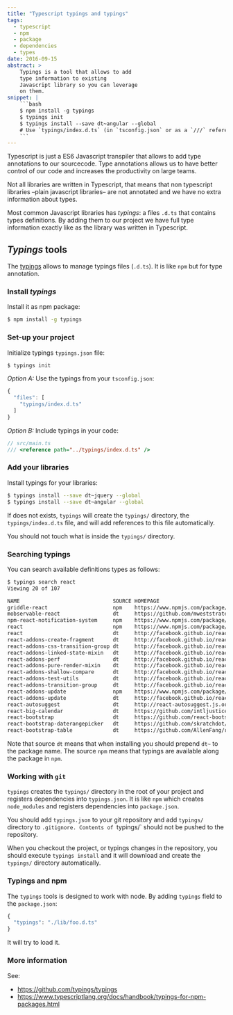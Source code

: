 ```yaml
---
title: "Typescript typings and typings"
tags:
  - typescript
  - npm
  - package
  - dependencies
  - types
date: 2016-09-15
abstract: >
    Typings is a tool that allows to add
    type information to existing
    Javascript library so you can leverage
    on them.
snippet: |
    ```bash
    $ npm install -g typings
    $ typings init
    $ typings install --save dt~angular --global
    # Use `typings/index.d.ts` (in `tsconfig.json` or as a `///` reference). 
    ```
---
```


Typescript is just a ES6 Javascript transpiler 
that allows to add type annotations to our sourcecode.
Type annotations allows us to have better control of our code
and increases the productivity on large teams.

Not all libraries are written in Typescript,
that means that non typescript libraries 
–plain javascript libraries– 
are not annotated and we have no extra information about types.

Most common Javascript libraries has _typings_: 
a files `.d.ts` that contains types definitions.
By adding them to our project we have full type information
exactly like as the library was written in Typescript.


## _Typings_ tools   

The [typings](https://github.com/typings/typings) 
allows to manage typings files (`.d.ts`).
It is like `npm` but for type annotation.


### Install _typings_

Install it as npm package:

```bash
$ npm install -g typings
```

### Set-up your project

Initialize typings `typings.json` file:

```bash
$ typings init
```

_Option A:_ Use the typings from your 
`tsconfig.json`:

```javascript
{
  "files": [
    "typings/index.d.ts"
  ]
}
```

_Option B:_ Include typings in your code:

```javascript
// src/main.ts
/// <reference path="../typings/index.d.ts" />
```


### Add your libraries

Install typings for your libraries:

```bash
$ typings install --save dt~jquery --global
$ typings install --save dt~angular --global
```

If does not exists, `typings` will create 
the `typings/` directory,
the `typings/index.d.ts` file,
and will add references to this file 
automatically.

You should not touch what is inside 
the `typings/` directory.


### Searching typings

You can search available definitions types as follows:

```bash
$ typings search react
Viewing 20 of 107

NAME                              SOURCE HOMEPAGE                                                      DESCRIPTION VERSIONS UPDATED                 
griddle-react                     npm    https://www.npmjs.com/package/griddle-react                               2        2016-04-13T18:36:51.000Z
mobservable-react                 dt     https://github.com/mweststrate/mobservable-react                          1        2016-03-16T15:55:26.000Z
npm-react-notification-system     npm    https://www.npmjs.com/package/npm-react-notification-system               1        2016-06-13T15:18:07.000Z
react                             npm    https://www.npmjs.com/package/react                                       1        2016-06-01T17:52:40.000Z
react                             dt     http://facebook.github.io/react/                                          2        2016-08-29T19:10:40.000Z
react-addons-create-fragment      dt     http://facebook.github.io/react/                                          1        2016-07-09T04:46:14.000Z
react-addons-css-transition-group dt     http://facebook.github.io/react/                                          1        2016-03-16T15:55:26.000Z
react-addons-linked-state-mixin   dt     http://facebook.github.io/react/                                          1        2016-03-16T15:55:26.000Z
react-addons-perf                 dt     http://facebook.github.io/react/                                          1        2016-06-19T03:19:33.000Z
react-addons-pure-render-mixin    dt     http://facebook.github.io/react/                                          1        2016-03-16T15:55:26.000Z
react-addons-shallow-compare      dt     http://facebook.github.io/react/                                          1        2016-07-09T04:46:14.000Z
react-addons-test-utils           dt     http://facebook.github.io/react/                                          1        2016-04-27T03:56:38.000Z
react-addons-transition-group     dt     http://facebook.github.io/react/                                          1        2016-07-01T00:13:52.000Z
react-addons-update               npm    https://www.npmjs.com/package/react-addons-update                         1        2016-03-24T04:43:46.000Z
react-addons-update               dt     http://facebook.github.io/react/                                          1        2016-03-16T15:55:26.000Z
react-autosuggest                 dt     http://react-autosuggest.js.org/                                          1        2016-08-29T14:27:41.000Z
react-big-calendar                dt     https://github.com/intljusticemission/react-big-calendar                  1        2016-07-20T06:35:54.000Z
react-bootstrap                   dt     https://github.com/react-bootstrap/react-bootstrap                        1        2016-08-06T07:24:14.000Z
react-bootstrap-daterangepicker   dt     https://github.com/skratchdot/react-bootstrap-daterangepicker             1        2016-07-01T06:17:00.000Z
react-bootstrap-table             dt     https://github.com/AllenFang/react-bootstrap-table                        1        2016-07-26T19:39:56.000Z
```

Note that source `dt` means that when installing you should prepend `dt~` to the package name.
The source `npm` means that typings are available along the package in `npm`.


### Working with `git`

`typings` creates the `typings/` directory
in the root of your project and registers
dependencies into `typings.json`.
It is like `npm` which creates `node_modules`
and registers dependencies into `package.json`.

You should add `typings.json` to your git repository
and add `typings/` directory to `.gitignore.
Contents of `typings/` should not be pushed to the
repository.

When you checkout the project, or typings changes in
the repository, you should execute `typings install`
and it will download and create the `typings/`
directory automatically. 


### Typings and npm

The `typings` tools is designed to work with node.
By adding `typings` field to the `package.json`:

```javascript
{ 
  "typings": "./lib/foo.d.ts"
}
```

It will try to load it.


### More information

See:
- https://github.com/typings/typings
- https://www.typescriptlang.org/docs/handbook/typings-for-npm-packages.html
